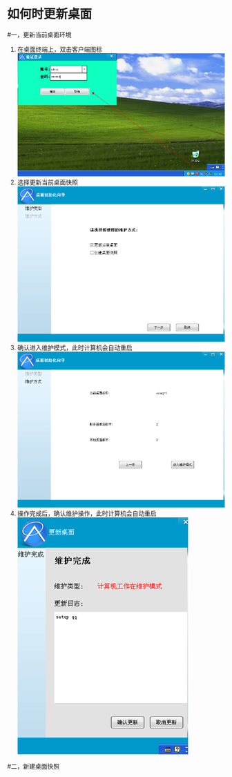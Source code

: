 # 如何时更新桌面


#一，更新当前桌面环境
1. 在桌面终端上，双击客户端图标
![](/assets/28-1.png)
2. 选择更新当前桌面快照
![](/assets/28-2.png)
3. 确认进入维护模式，此时计算机会自动重启
![](/assets/28-3.png)
4. 操作完成后，确认维护操作，此时计算机会自动重启
![](/assets/28-4.png)































#二，新建桌面快照













